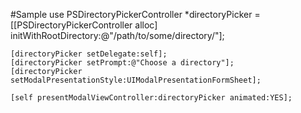#Sample use
    PSDirectoryPickerController *directoryPicker = [[PSDirectoryPickerController alloc] initWithRootDirectory:@"/path/to/some/directory/"];
    
    [directoryPicker setDelegate:self];
    [directoryPicker setPrompt:@"Choose a directory"];
    [directoryPicker setModalPresentationStyle:UIModalPresentationFormSheet];
    
    [self presentModalViewController:directoryPicker animated:YES];